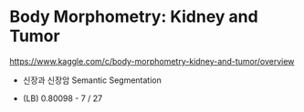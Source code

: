 # Body Morphometry: Kidney and Tumor

https://www.kaggle.com/c/body-morphometry-kidney-and-tumor/overview

- 신장과 신장암 Semantic Segmentation

- (LB) 0.80098 - 7 / 27 

